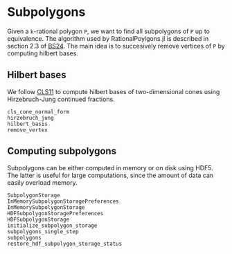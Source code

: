 # Subpolygons

Given a ``k``-rational polygon ``P``, we want to find all subpolygons of ``P``
up to equivalence. The algorithm used by RationalPoylgons.jl is described in
section 2.3 of [BS24](@cite). The main idea is to succesively remove vertices
of ``P`` by computing hilbert bases.

## Hilbert bases

We follow [CLS11](@cite) to compute hilbert bases of two-dimensional cones
using Hirzebruch-Jung continued fractions.

```@docs
cls_cone_normal_form
hirzebruch_jung
hilbert_basis
remove_vertex
```

## Computing subpolygons

Subpolygons can be either computed in memory or on disk using HDF5. The
latter is useful for large computations, since the amount of data can easily
overload memory.

```@docs
SubpolygonStorage
InMemorySubpolygonStoragePreferences
InMemorySubpolygonStorage
HDFSubpolygonStoragePreferences
HDFSubpolygonStorage
initialize_subpolygon_storage
subpolygons_single_step
subpolygons
restore_hdf_subpolygon_storage_status
```

